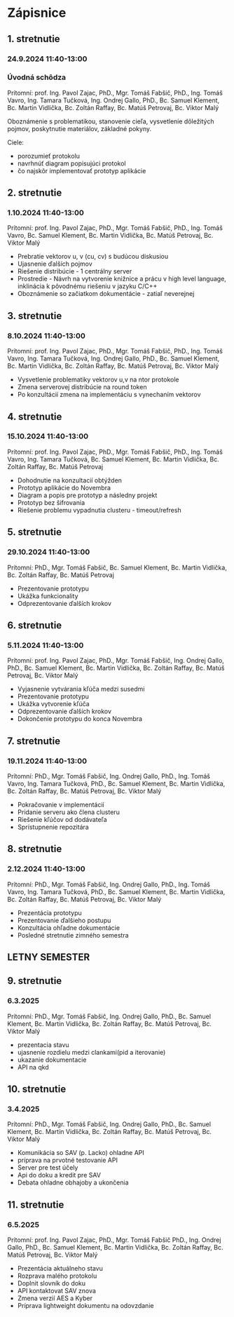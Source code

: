 # Zápisnice

## 1. stretnutie

### 24.9.2024 11:40-13:00

### Úvodná schôdza

Prítomní: prof. Ing. Pavol Zajac, PhD., Mgr. Tomáš Fabšič, PhD., Ing. Tomáš Vavro, Ing. Tamara Tučková, Ing. Ondrej Gallo, PhD., Bc. Samuel Klement, Bc. Martin Vidlička, Bc. Zoltán Raffay, Bc. Matúš Petrovaj, Bc. Viktor Malý

Oboznámenie s problematikou, stanovenie cieľa, vysvetlenie dôležitých pojmov, poskytnutie materiálov, základné pokyny.

Ciele:

- porozumieť protokolu
- navrhnúť diagram popisujúci protokol
- čo najskôr implementovať prototyp aplikácie


## 2. stretnutie

### 1.10.2024 11:40-13:00

Prítomní: prof. Ing. Pavol Zajac, PhD., Mgr. Tomáš Fabšič, PhD., Ing. Tomáš Vavro, Bc. Samuel Klement, Bc. Martin Vidlička, Bc. Matúš Petrovaj, Bc. Viktor Malý

- Prebratie vektorov u, v (cu, cv) s budúcou diskusiou
- Ujasnenie ďalších pojmov
- Riešenie distribúcie - 1 centrálny server
- Prostredie - Návrh na vytvorenie knižnice a prácu v high level language, inklinácia k pôvodnému riešeniu v jazyku C/C++
- Oboznámenie so začiatkom dokumentácie - zatiaľ neverejnej


## 3. stretnutie

### 8.10.2024 11:40-13:00

Prítomní: prof. Ing. Pavol Zajac, PhD., Mgr. Tomáš Fabšič, PhD., Ing. Tomáš Vavro, Ing. Tamara Tučková, Ing. Ondrej Gallo, PhD., Bc. Samuel Klement, Bc. Martin Vidlička, Bc. Zoltán Raffay, Bc. Matúš Petrovaj, Bc. Viktor Malý

- Vysvetlenie problematiky vektorov u,v na ntor protokole
- Zmena serverovej distribúcie na round token 
- Po konzultácií zmena na implementáciu s vynechaním vektorov


## 4. stretnutie

### 15.10.2024 11:40-13:00

Prítomní: prof. Ing. Pavol Zajac, PhD., Mgr. Tomáš Fabšič, PhD., Ing. Tomáš Vavro, Ing. Tamara Tučková, Bc. Samuel Klement, Bc. Martin Vidlička, Bc. Zoltán Raffay, Bc. Matúš Petrovaj

- Dohodnutie na konzultacií obtýžden
- Prototyp aplikácie do Novembra
- Diagram a popis pre prototyp a následny projekt
- Prototyp bez šifrovania
- Riešenie problemu vypadnutia clusteru - timeout/refresh

## 5. stretnutie

### 29.10.2024 11:40-13:00

Prítomní: PhD., Mgr. Tomáš Fabšič, Bc. Samuel Klement, Bc. Martin Vidlička, Bc. Zoltán Raffay, Bc. Matúš Petrovaj

- Prezentovanie prototypu
- Ukážka funkcionality
- Odprezentovanie ďalších krokov

## 6. stretnutie

### 5.11.2024 11:40-13:00

Prítomní: prof. Ing. Pavol Zajac, PhD., Mgr. Tomáš Fabšič, Ing. Ondrej Gallo, PhD., Bc. Samuel Klement, Bc. Martin Vidlička, Bc. Zoltán Raffay, Bc. Matúš Petrovaj, Bc. Viktor Malý

- Vyjasnenie vytvárania kľúča medzi susedmi
- Prezentovanie prototypu
- Ukážka vytvorenie kľúča
- Odprezentovanie ďalších krokov
- Dokončenie prototypu do konca Novembra

## 7. stretnutie

### 19.11.2024 11:40-13:00

Prítomní:  PhD., Mgr. Tomáš Fabšič, Ing. Ondrej Gallo, PhD., Ing. Tomáš Vavro, Ing. Tamara Tučková, PhD., Bc. Samuel Klement, Bc. Martin Vidlička, Bc. Zoltán Raffay, Bc. Matúš Petrovaj, Bc. Viktor Malý

- Pokračovanie v implementácií
- Pridanie serveru ako člena clusteru
- Riešenie kľúčov od dodávateľa
- Sprístupnenie repozitára


## 8. stretnutie

### 2.12.2024 11:40-13:00

Prítomní:  PhD., Mgr. Tomáš Fabšič, Ing. Ondrej Gallo, PhD., Ing. Tomáš Vavro, Ing. Tamara Tučková, PhD., Bc. Samuel Klement, Bc. Martin Vidlička, Bc. Zoltán Raffay, Bc. Matúš Petrovaj, Bc. Viktor Malý

- Prezentácia prototypu
- Prezentovanie ďalšieho postupu
- Konzultácia ohľadne dokumentácie
- Posledné stretnutie zimného semestra


## LETNY SEMESTER ##

## 9. stretnutie

### 6.3.2025

Prítomní:  PhD., Mgr. Tomáš Fabšič, Ing. Ondrej Gallo, PhD., Bc. Samuel Klement, Bc. Martin Vidlička, Bc. Zoltán Raffay, Bc. Matúš Petrovaj, Bc. Viktor Malý

- prezentacia stavu
- ujasnenie rozdielu medzi clankami(pid a iterovanie)
- ukazanie dokumentacie
- API na qkd


## 10. stretnutie

### 3.4.2025

Prítomní:  PhD., Mgr. Tomáš Fabšič, Ing. Ondrej Gallo, PhD., Bc. Samuel Klement, Bc. Martin Vidlička, Bc. Zoltán Raffay, Bc. Matúš Petrovaj, Bc. Viktor Malý

- Komunikácia so SAV (p. Lacko) ohladne API
- príprava na prvotné testovanie API
- Server pre test účely
- Api do doku a kredit pre SAV
- Debata ohladne obhajoby a ukončenia


## 11. stretnutie

### 6.5.2025

Prítomní:  prof. Ing. Pavol Zajac, PhD., Mgr. Tomáš Fabšič PhD., Ing. Ondrej Gallo, PhD., Bc. Samuel Klement, Bc. Martin Vidlička, Bc. Zoltán Raffay, Bc. Matúš Petrovaj, Bc. Viktor Malý

- Prezentácia aktuálneho stavu
- Rozprava malého protokolu
- Doplnit slovník do doku
- API kontaktovat SAV znova
- Zmena verzií AES a Kyber
- Príprava lightweight dokumentu na odovzdanie
